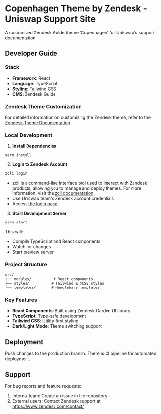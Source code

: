 # Copenhagen Theme by Zendesk - Uniswap Support Site

A customized Zendesk Guide theme 'Copenhagen' for Uniswap's support documentation

## Developer Guide

### Stack

- **Framework**: React
- **Language**: TypeScript
- **Styling**: Tailwind CSS
- **CMS**: Zendesk Guide

### Zendesk Theme Customization

For detailed information on customizing the Zendesk theme, refer to the [Zendesk Theme Documentation](https://github.com/zendesk/copenhagen_theme).

### Local Development

1. **Install Dependencies**

```bash
yarn install
```

2. **Login to Zendesk Account**

```bash
zcli login
```

- zcli is a command-line interface tool used to interact with Zendesk products, allowing you to manage and deploy themes. For more information, visit the [zcli documentation](https://developer.zendesk.com/documentation/apps/zcli/).
- Use Uniswap team's Zendesk account credentials
- Access [the login page](https://uniswaplabs.zendesk.com/auth/v2/login/signin?return_to=https%3A%2F%2Fsupport.uniswap.org%2Fhc%2Fen-us%2Fsignin&theme=hc&locale=en-us&brand_id=5291581488781&auth_origin=5291581488781%2Ctrue%2Ctrue)

3. **Start Development Server**

```bash
yarn start
```

This will:

- Compile TypeScript and React components
- Watch for changes
- Start preview server

### Project Structure

```
src/
├── modules/          # React components
├── styles/          # Tailwind & SCSS styles
└── templates/       # Handlebars templates
```

### Key Features

- **React Components**: Built using Zendesk Garden UI library
- **TypeScript**: Type-safe development
- **Tailwind CSS**: Utility-first styling
- **Dark/Light Mode**: Theme switching support

## Deployment

Push changes to the production branch. There is CI pipeline for automated deployment.

## Support

For bug reports and feature requests:

1. Internal team: Create an issue in the repository
2. External users: Contact Zendesk support at https://www.zendesk.com/contact/
